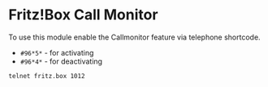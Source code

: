 # Fritz!Box Call Monitor

To use this module enable the Callmonitor feature via telephone shortcode.
- `#96*5*` - for activating
- `#96*4*` - for deactivating 

```
telnet fritz.box 1012
```
